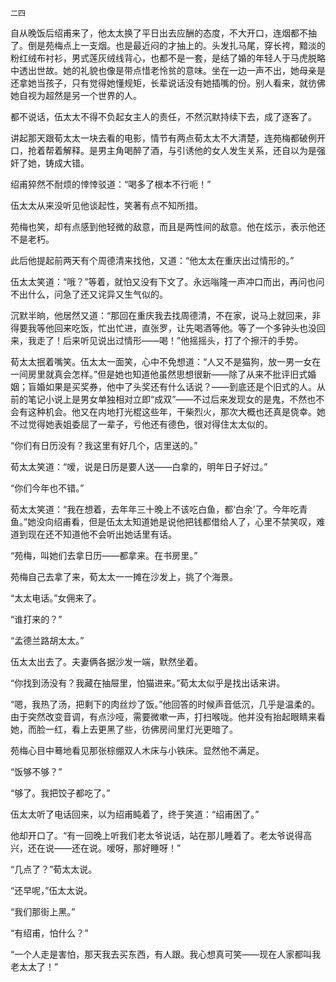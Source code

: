     二四 

   自从晚饭后绍甫来了，他太太换了平日出去应酬的态度，不大开口，连烟都不抽了。倒是苑梅点上一支烟。也是最近闷的才抽上的。头发扎马尾，穿长袴，黯淡的粉红绒布衬衫，男式莲灰绒线背心，也都不是一套，是结了婚的年轻人于马虎脱略中透出世故。她的礼貌也像是带点惜老怜贫的意味。坐在一边一声不出，她母亲是还拿她当孩子，只有觉得她懂规矩，长辈说话没有她插嘴的份。别人看来，就彷佛她自视为超然是另一个世界的人。

   都不说话，伍太太不得不负起女主人的责任，不然沉默持续下去，成了逐客了。

   讲起那天跟荀太太一块去看的电影，情节有两点荀太太不大清楚，连苑梅都破例开口，抢着帮着解释。是男主角喝醉了酒，与引诱他的女人发生关系，还自以为是强奸了她，铸成大错。

   绍甫猝然不耐烦的悻悻驳道：“喝多了根本不行呃！”

   伍太太从来没听见他谈起性，笑著有点不知所措。

   苑梅也笑，却有点感到他轻微的敌意，而且是两性间的敌意。他在炫示，表示他还不是老朽。

   此后他提起前两天有个周德清来找他，又道：“他太太在重庆出过情形的。”

   伍太太笑道：“哦？”等着，就怕又没有下文了。永远嗡隆一声冲口而出，再问也问不出什么，问急了还又诧异又生气似的。

   沉默半晌，他居然又道：“那回在重庆我去找周德清，不在家，说马上就回来，非得要我等他回来吃饭，忙出忙进，直张罗，让先喝酒等他。等了一个多钟头也没回来，我走了！后来听见说出过情形——喝！”他摇摇头，打了个擦汗的手势。

   荀太太抿着嘴笑。伍太太一面笑，心中不免想道：“人又不是猫狗，放一男一女在一间房里就真会怎样。”但是她也知道他虽然思想很新——除了从来不批评旧式婚姻；盲婚如果是买奖券，他中了头奖还有什么话说？——到底还是个旧式的人。从前的笔记小说上是男女单独相对立即“成双”——不过后来发现女的是鬼，不然也不会有这种机会。他又在内地打光棍这些年，干柴烈火，那次大概也还真是侥幸。她不过觉得她表姐委屈了一辈子，亏他还有德色，很对得住太太似的。

   “你们有日历没有？我这里有好几个，店里送的。”

   荀太太笑道：“嗳，说是日历是要人送——白拿的，明年日子好过。”

   “你们今年也不错。”

   荀太太笑道：“我在想着，去年年三十晚上不该吃白鱼，都‘白余’了。今年吃青鱼。”她没向绍甫看，但是伍太太知道她是说他把钱都借给人了，心里不禁笑叹，难道到现在还不知道他不会听出她话里有话。

   “苑梅，叫她们去拿日历——都拿来。在书房里。”

   苑梅自己去拿了来，荀太太一一摊在沙发上，挑了个海景。

   “太太电话。”女佣来了。

   “谁打来的？”

   “孟德兰路胡太太。”

   伍太太出去了。夫妻俩各据沙发一端，默然坐着。

   “你找到汤没有？我藏在抽屉里，怕猫进来。”荀太太似乎是找出话来讲。

   “嗯，我热了汤，把剩下的肉丝炒了饭。”他回答的时候声音低沉，几乎是温柔的。由于突然改变音调，有点沙哑，需要微嗽一声，打扫喉咙。他并没有抬起眼睛来看她，而脸一红，看上去更黑了些，彷佛房间里灯光更暗了。

   苑梅心目中蓦地看见那张棕绷双人木床与小铁床。显然他不满足。

   “饭够不够？”

   “够了。我把饺子都吃了。”

   伍太太听了电话回来，以为绍甫盹着了，终于笑道：“绍甫困了。”

   他却开口了。“有一回晚上听我们老太爷说话，站在那儿睡着了。老太爷说得高兴，还在说——还在说。嗳呀，那好睡呀！”

   “几点了？”荀太太说。

   “还早呢，”伍太太说。

   “我们那街上黑。”

   “有绍甫，怕什么？”

   “一个人走是害怕，那天我去买东西，有人跟。我心想真可笑——现在人家都叫我老太太了！”

